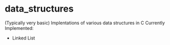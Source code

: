# data_structures
(Typically very basic) Implentations of various data structures in C
Currently Implemented:
 - Linked List
